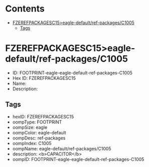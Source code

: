 



Contents
========

* [FZEREFPACKAGESC15>eagle-default/ref-packages/C1005](#fzerefpackagesc15eagle-defaultref-packagesc1005)
	* [Tags](#tags)

# FZEREFPACKAGESC15>eagle-default/ref-packages/C1005

- ID: FOOTPRINT-eagle-eagle-default-ref-packages-C1005
- Hex ID: FZEREFPACKAGESC15
- Name: 
- Description: 

## Tags

- hexID: FZEREFPACKAGESC15
- oompType: FOOTPRINT
- oompSize: eagle
- oompColor: eagle-default
- oompDesc: ref-packages
- oompIndex: C1005
- oompName: eagle-default/ref-packages/C1005
- description: &lt;b&gt;CAPACITOR&lt;/b&gt;
- oompID: FOOTPRINT-eagle-eagle-default-ref-packages-C1005
